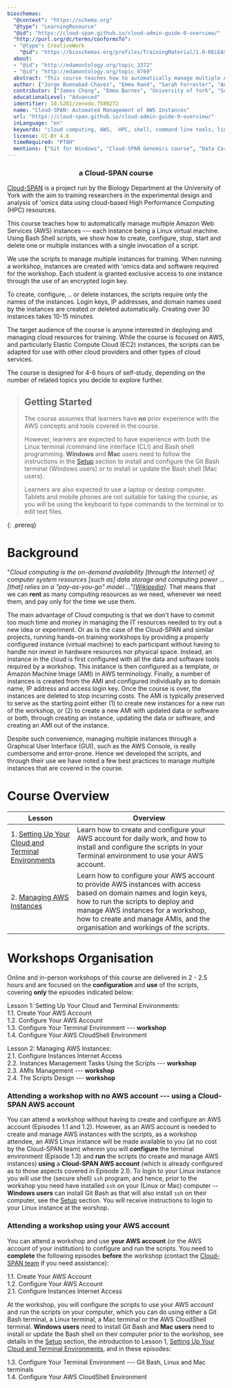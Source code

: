 ```yaml
---
bioschemas:
  "@context": "https://schema.org"
  "@type": "LearningResource"
  "@id": "https://cloud-span.github.io/cloud-admin-guide-0-overview/"
  "http://purl.org/dc/terms/conformsTo":
  - "@type": CreativeWork
    "@id": "https://bioschemas.org/profiles/TrainingMaterial/1.0-RELEASE"
  about:
  - "@id": "http://edamontology.org/topic_3372"
  - "@id": "http://edamontology.org/topic_0769"
  abstract: "This course teaches how to automatically manage multiple Amazon Web Services (AWS) instances — each instance being a Linux virtual machine. Using Bash Shell scripts, we show how to create, stop, start and delete one or multiple instances with a single invocation of a script. The target audience of the course is anyone in charge of, or interested in, deploying and managing cloud resources. While the course is focused on AWS, and particularly Elastic Compute Cloud (EC2) instances, the scripts can be adapted for use with other cloud providers and other types of cloud services."
  author: ["Jorge Buenabad-Chavez", "Emma Rand", "Sarah Forrester", "Annabel Cansdale", "Evelyn Greeves"]
  contributor: ["James Chong", "Emma Barnes", "University of York", "Software Sustainability Institute"]
  educationalLevel: "Advanced"
  identifier: 10.5281/zenodo.7589272
  name: "Cloud-SPAN: Automated Management of AWS Instances"
  url: "https://cloud-span.github.io/cloud-admin-guide-0-overview/"
  inLanguage: "en"
  keywords: "cloud computing, AWS,  HPC, shell, command line tools, linux, elastic cloud compute"
  license: CC-BY 4.0
  timeRequired: "PT8H"
  mentions: ["Git for Windows", "Cloud-SPAN Genomics course", "Data Carpentries Genomics workshop"]
---
```

<h3 align="center">a Cloud-SPAN course</h3>

[Cloud-SPAN](https://cloud-span.york.ac.uk) is a project run by the Biology Department at the University of York with the aim to training researchers in the experimental design and analysis of 'omics data using cloud-based High Performance Computing (HPC) resources.

This course teaches how to automatically manage multiple Amazon Web Services (AWS) instances --- each instance being a Linux virtual machine. Using Bash Shell scripts, we show how to create, configure, stop, start and delete one or multiple instances with a single invocation of a script. 

We use the scripts to manage multiple instances for training. When running a workshop, instances are created with 'omics data and software required for the workshop. Each student is granted exclusive access to one instance through the use of an encrypted login key. 

To create, configure, .. or delete instances, the scripts require only the names of the instances. Login keys, IP addresses, and domain names used by the instances are created or deleted automatically. Creating over 30 instances takes 10-15 minutes.

The target audience of the course is anyone interested in deploying and managing cloud resources for training. While the course is focused on AWS, and particularly Elastic Compute Cloud (EC2) instances, the scripts can be adapted for use with other cloud providers and other types of cloud services.

The course is designed for 4-6 hours of self-study, depending on the number of related topics you decide to explore further.

> ## Getting Started
>
> The course assumes that learners have **no** prior experience with the AWS concepts and tools covered in the course.
>
> However, learners are expected to have experience with both the Linux terminal /command line interface (CLI) and Bash shell programming. **Windows** and **Mac** users need to follow the instructions in the [Setup](../setup) section to install and configure the Git Bash terminal (Windows users) or to install or update the Bash shell (Mac users).
>
> Learners are also expected to use a laptop or destop computer. Tablets and mobile phones are not suitable for taking the course, as you will be using the keyboard to type commands to the terminal or to edit text files.
>
{: .prereq}

# Background
"*Cloud computing is the on-demand availability \[through the Internet\] of computer system resources \[such as\] data storage and computing power ... \[that\] relies on a "pay-as-you-go" model ..."\[[Wikipedia](https://en.wikipedia.org/wiki/Cloud_computing)\].* That means that we can **rent** as many computing resources as we need, whenever we need them, and pay only for the time we use them. 

The main advantage of Cloud computing is that we don't have to commit too much time and money in managing the IT resources needed to try out a new idea or experiment. Or as is the case of the Cloud-SPAN and similar projects, running hands-on training workshops by providing a properly configured instance (virtual machine) to each participant without having to handle nor invest in hardware resources nor physical space. Instead, an instance in the cloud is first configured with all the data and software tools required by a workshop. This instance is then configured as a template, or Amazon Machine Image (AMI) in AWS terminology. Finally, a number of instances is created from the AMI and configured individually as to domain name, IP address and access login key. Once the course is over, the instances are deleted to stop incurring costs. The AMI is typically preserved to serve as the starting point either (1) to create new instances for a new run of the workshop, or (2) to create a new AMI with updated data or software or both, through creating an instance, updating the data or software, and creating an AMI out of the instance.

Despite such convenience, managing multiple instances through a Graphical User Interface (GUI), such as the AWS Console, is really cumbersome and error-prone. Hence we developed the scripts, and through their use we have noted a few best practices to manage multiple instances that are covered in the course.

# Course Overview

| Lesson                     | Overview |
| -------------------------- | ---------|
| 1. [Setting Up Your Cloud and Terminal Environments](https://cloud-span.github.io/cloud-admin-guide-1-setting-work-environments/) | Learn how to create and configure your AWS account for daily work, and how to install and configure the scripts in your Terminal environment to use your AWS account.|
| 2. [Managing AWS Instances](https://cloud-span.github.io/cloud-admin-guide-2-managing-aws-instances/) | Learn how to configure your AWS account to provide AWS instances with access based on domain names and login keys, how to run the scripts to deploy and manage AWS instances for a workshop, how to create and manage AMIs, and the organisation and workings of the scripts. |

# Workshops Organisation
Online and in-person workshops of this course are delivered in 2 - 2.5 hours and are focused on the **configuration** and **use** of the scripts, covering **only** the episodes indicated below:

Lesson 1: Setting Up Your Cloud and Terminal Environments:\
1.1. Create Your AWS Account\
1.2. Configure Your AWS Account\
1.3. Configure Your Terminal Environment  --- **workshop**\
1.4. Configure Your AWS CloudShell Environment

Lesson 2: Managing AWS Instances:\
2.1. Configure Instances Internet Access\
2.2. Instances Management Tasks Using the Scripts --- **workshop**\
2.3. AMIs Management     --- **workshop**\
2.4. The Scripts Design  --- **workshop**

### Attending a workshop with no AWS account --- using a Cloud-SPAN AWS account
You can attend a workshop without having to create and configure an AWS account (Episodes 1.1 and 1.2). However, as an AWS account is needed to create and manage AWS instances with the scripts, as a workshop attendee, an AWS Linux instance will be made available to you (at no cost by the Cloud-SPAN team) wherein you will **configure** the terminal environment (Episode 1.3) and **run** the scripts (to create and manage AWS instances) **using** a **Cloud-SPAN AWS account** (which is already configured as to those aspects covered in Episode 2.1). To login to your Linux instance you will use the (secure shell) `ssh` program, and hence, prior to the workshop you need have installed `ssh` on your (Linux or Mac) computer -- **Windows users** can install Git Bash as that will also install `ssh` on their computer, see the [Setup](../setup) section. You will receive instructions to login to your Linux instance at the worshop.

### Attending a workshop using your AWS account
You can attend a workshop and use **your AWS account** (or the AWS account of your institution) to configure and run the scripts. You need to **complete** the following episodes **before** the workshop (contact the [Cloud-SPAN team](https://cloud-span.york.ac.uk/contact) if you need assistance):

1.1. Create Your AWS Account\
1.2. Configure Your AWS Account\
2.1. Configure Instances Internet Access

At the workshop, you will configure the scripts to use your AWS account and run the scripts on your computer, which you can do using either a Git Bash terminal, a Linux terminal, a Mac terminal or the AWS CloudShell terminal. **Windows users** need to install Git Bash and **Mac users** need to install or update the Bash shell on their computer prior to the workshop, see details in the [Setup](../setup) section, the introduction to Lesson 1, [Setting Up Your Cloud and Terminal Environments](https://cloud-span.github.io/cloud-admin-guide-1-setting-work-environments/), and in these episodes:

1.3. Configure Your Terminal Environment --- Git Bash, Linux and Mac terminals\
1.4. Configure Your AWS CloudShell Environment
